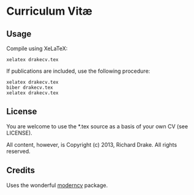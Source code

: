 # Curriculum Vitæ

## Usage ##

Compile using XeLaTeX:

    xelatex drakecv.tex

If publications are included, use the following procedure:

    xelatex drakecv.tex
    biber drakecv.tex
    xelatex drakecv.tex

## License ##

You are welcome to use the *.tex source as a basis of your own CV (see LICENSE).

All content, however, is Copyright (c) 2013, Richard Drake.  All rights reserved.

## Credits ##

Uses the wonderful [moderncv](http://www.ctan.org/pkg/moderncv) package.
